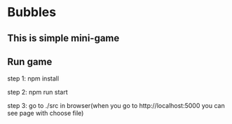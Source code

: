 # Bubbles
## This is simple mini-game

## Run game

step 1: npm install

step 2: npm run start

step 3: go to ./src in browser(when you go to http://localhost:5000 you can see page with choose file)
